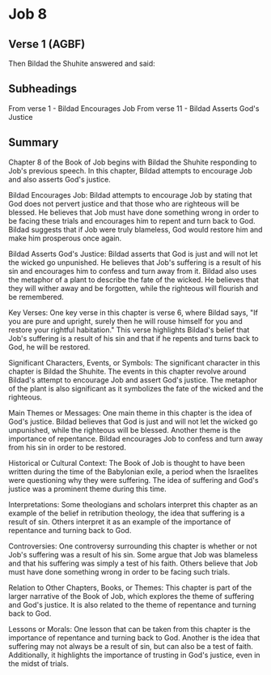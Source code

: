 # Job 8

## Verse 1 (AGBF)

Then Bildad the Shuhite answered and said:

## Subheadings

From verse 1 - Bildad Encourages Job
From verse 11 - Bildad Asserts God's Justice

## Summary

Chapter 8 of the Book of Job begins with Bildad the Shuhite responding to Job's previous speech. In this chapter, Bildad attempts to encourage Job and also asserts God's justice.

Bildad Encourages Job:
Bildad attempts to encourage Job by stating that God does not pervert justice and that those who are righteous will be blessed. He believes that Job must have done something wrong in order to be facing these trials and encourages him to repent and turn back to God. Bildad suggests that if Job were truly blameless, God would restore him and make him prosperous once again.

Bildad Asserts God's Justice:
Bildad asserts that God is just and will not let the wicked go unpunished. He believes that Job's suffering is a result of his sin and encourages him to confess and turn away from it. Bildad also uses the metaphor of a plant to describe the fate of the wicked. He believes that they will wither away and be forgotten, while the righteous will flourish and be remembered.

Key Verses:
One key verse in this chapter is verse 6, where Bildad says, "If you are pure and upright, surely then he will rouse himself for you and restore your rightful habitation." This verse highlights Bildad's belief that Job's suffering is a result of his sin and that if he repents and turns back to God, he will be restored.

Significant Characters, Events, or Symbols:
The significant character in this chapter is Bildad the Shuhite. The events in this chapter revolve around Bildad's attempt to encourage Job and assert God's justice. The metaphor of the plant is also significant as it symbolizes the fate of the wicked and the righteous.

Main Themes or Messages:
One main theme in this chapter is the idea of God's justice. Bildad believes that God is just and will not let the wicked go unpunished, while the righteous will be blessed. Another theme is the importance of repentance. Bildad encourages Job to confess and turn away from his sin in order to be restored.

Historical or Cultural Context:
The Book of Job is thought to have been written during the time of the Babylonian exile, a period when the Israelites were questioning why they were suffering. The idea of suffering and God's justice was a prominent theme during this time.

Interpretations:
Some theologians and scholars interpret this chapter as an example of the belief in retribution theology, the idea that suffering is a result of sin. Others interpret it as an example of the importance of repentance and turning back to God.

Controversies:
One controversy surrounding this chapter is whether or not Job's suffering was a result of his sin. Some argue that Job was blameless and that his suffering was simply a test of his faith. Others believe that Job must have done something wrong in order to be facing such trials.

Relation to Other Chapters, Books, or Themes:
This chapter is part of the larger narrative of the Book of Job, which explores the theme of suffering and God's justice. It is also related to the theme of repentance and turning back to God.

Lessons or Morals:
One lesson that can be taken from this chapter is the importance of repentance and turning back to God. Another is the idea that suffering may not always be a result of sin, but can also be a test of faith. Additionally, it highlights the importance of trusting in God's justice, even in the midst of trials.